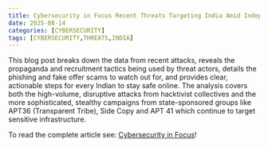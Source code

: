 ```yaml
---
title: Cybersecurity in Focus Recent Threats Targeting India Amid Independence Day Celebrations
date: 2025-08-14
categories: [CYBERSECURITY]
tags: [CYBERSECURITY,THREATS,INDIA]
---
```


This blog post breaks down the data from recent attacks, reveals the propaganda and recruitment tactics being used by threat actors, details the phishing and fake offer scams to watch out for, and provides clear, actionable steps for every Indian to stay safe online. The analysis covers both the high-volume, disruptive attacks from hacktivist collectives and the more sophisticated, stealthy campaigns from state-sponsored groups like APT36 (Transparent Tribe), Side Copy and APT 41 which continue to target sensitive infrastructure.

To read the complete article see: [Cybersecurity in Focus](https://www.cloudsek.com/blog/cybersecurity-in-focus-recent-threats-targeting-india-amid-independence-day-celebrations)!